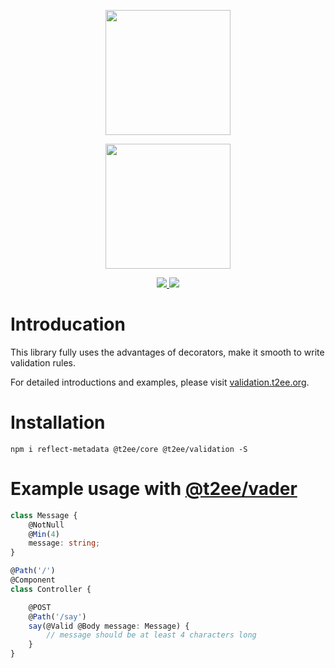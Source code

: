 <p align="center">
    <a href="//t2ee.org">
        <img width="200" src="//t2ee.org/img/logos/t2ee.png">
    </a>
</p>
<p align="center">
    <a href="//validation.t2ee.org">
        <img width="200" src="//t2ee.org/img/logos/validation.png">
    </a>
</p>

<p align="center">
    <a href="https://travis-ci.org/t2ee/validation">
        <img src="https://img.shields.io/travis/t2ee/validation/master.svg?style=flat-square">
    </a>
    <a href="https://coveralls.io/r/t2ee/validation?branch=master">
        <img src="https://img.shields.io/coveralls/t2ee/validation/master.svg?style=flat-square">
    </a>
</p>

# Introducation

This library fully uses the advantages of decorators, make it smooth to write validation rules.

For detailed introductions and examples, please visit [validation.t2ee.org](//validation.t2ee.org).


# Installation

`npm i reflect-metadata @t2ee/core @t2ee/validation -S`

# Example usage with [@t2ee/vader](https://github.com/t2ee/vader)

```typescript
class Message {
    @NotNull
    @Min(4)
    message: string;
}

@Path('/')
@Component
class Controller {

    @POST
    @Path('/say')
    say(@Valid @Body message: Message) {
        // message should be at least 4 characters long
    }
}
```

